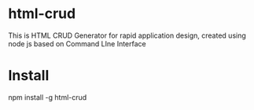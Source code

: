 # html-crud
This is HTML CRUD Generator for rapid application design, created using node js based on Command LIne Interface


# Install 
npm install -g html-crud
